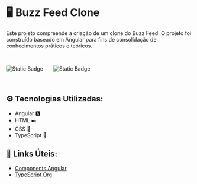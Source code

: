 # 🖥️ Buzz Feed Clone

Este projeto compreende a criação de um clone do Buzz Feed. O projeto foi construído baseado em Angular para fins de 
consolidação de conhecimentos práticos e teóricos.

<br />

![Static Badge](https://img.shields.io/badge/https%3A%2F%2Fimg.shields.io%2Fbadge%2Fany_text-CLI%3A%2016.2.0-red?style=for-the-badge&logo=ANGULAR&label=ANGULAR) &nbsp; &nbsp; &nbsp; ![Static Badge](https://img.shields.io/badge/https%3A%2F%2Fimg.shields.io%2Fbadge%2Fany_text-V%3A%2018.17.0-green?style=for-the-badge&logo=Node.js&label=Node.js)


<br />


## ⚙️ Tecnologias Utilizadas:
- Angular 🅰️
- HTML ✒️
- CSS 🧥
- TypeScript 🧠

## 🔗 Links Úteis:
- [Components Angular](https://angular.io/guide/component-overview)
- [TypeScript Org](https://www.typescriptlang.org/)
